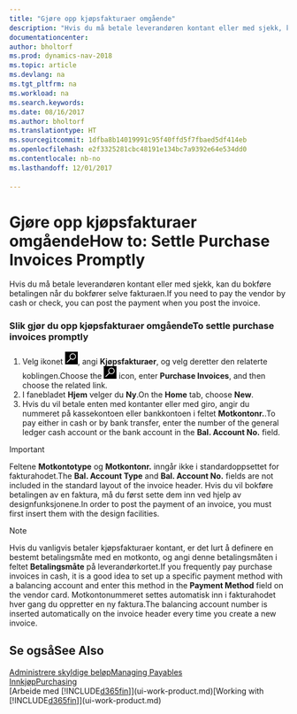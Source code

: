```yaml
---
title: "Gjøre opp kjøpsfakturaer omgående"
description: "Hvis du må betale leverandøren kontant eller med sjekk, kan du utføre den nødvendige bokføringen når du bokfører selve fakturaen."
documentationcenter: 
author: bholtorf
ms.prod: dynamics-nav-2018
ms.topic: article
ms.devlang: na
ms.tgt_pltfrm: na
ms.workload: na
ms.search.keywords: 
ms.date: 08/16/2017
ms.author: bholtorf
ms.translationtype: HT
ms.sourcegitcommit: 1dfba8b14019991c95f40ffd5f7fbaed5df414eb
ms.openlocfilehash: e2f3325281cbc48191e134bc7a9392e64e534dd0
ms.contentlocale: nb-no
ms.lasthandoff: 12/01/2017

---
```

# <a name="how-to-settle-purchase-invoices-promptly"></a><span data-ttu-id="6c09f-103">Gjøre opp kjøpsfakturaer omgående</span><span class="sxs-lookup"><span data-stu-id="6c09f-103">How to: Settle Purchase Invoices Promptly</span></span>
<span data-ttu-id="6c09f-104">Hvis du må betale leverandøren kontant eller med sjekk, kan du bokføre betalingen når du bokfører selve fakturaen.</span><span class="sxs-lookup"><span data-stu-id="6c09f-104">If you need to pay the vendor by cash or check, you can post the payment when you post the invoice.</span></span>  
  
### <a name="to-settle-purchase-invoices-promptly"></a><span data-ttu-id="6c09f-105">Slik gjør du opp kjøpsfakturaer omgående</span><span class="sxs-lookup"><span data-stu-id="6c09f-105">To settle purchase invoices promptly</span></span>  
1. <span data-ttu-id="6c09f-106">Velg ikonet ![Søk etter side eller rapport](media/ui-search/search_small.png "Søk etter side eller rapport"), angi **Kjøpsfakturaer**, og velg deretter den relaterte koblingen.</span><span class="sxs-lookup"><span data-stu-id="6c09f-106">Choose the ![Search for Page or Report](media/ui-search/search_small.png "Search for Page or Report icon") icon, enter **Purchase Invoices**, and then choose the related link.</span></span>  
2. <span data-ttu-id="6c09f-107">I fanebladet **Hjem** velger du **Ny**.</span><span class="sxs-lookup"><span data-stu-id="6c09f-107">On the **Home** tab, choose **New**.</span></span>  
3.  <span data-ttu-id="6c09f-108">Hvis du vil betale enten med kontanter eller med giro, angir du nummeret på kassekontoen eller bankkontoen i feltet **Motkontonr.**.</span><span class="sxs-lookup"><span data-stu-id="6c09f-108">To pay either in cash or by bank transfer, enter the number of the general ledger cash account or the bank account in the **Bal. Account No.** field.</span></span>  
  
> [!IMPORTANT]  
>  <span data-ttu-id="6c09f-109">Feltene **Motkontotype** og **Motkontonr.** inngår ikke i standardoppsettet for fakturahodet.</span><span class="sxs-lookup"><span data-stu-id="6c09f-109">The **Bal. Account Type** and **Bal. Account No.** fields are not included in the standard layout of the invoice header.</span></span> <span data-ttu-id="6c09f-110">Hvis du vil bokføre betalingen av en faktura, må du først sette dem inn ved hjelp av designfunksjonene.</span><span class="sxs-lookup"><span data-stu-id="6c09f-110">In order to post the payment of an invoice, you must first insert them with the design facilities.</span></span>  
  
> [!NOTE]  
>  <span data-ttu-id="6c09f-111">Hvis du vanligvis betaler kjøpsfakturaer kontant, er det lurt å definere en bestemt betalingsmåte med en motkonto, og angi denne betalingsmåten i feltet **Betalingsmåte** på leverandørkortet.</span><span class="sxs-lookup"><span data-stu-id="6c09f-111">If you frequently pay purchase invoices in cash, it is a good idea to set up a specific payment method with a balancing account and enter this method in the **Payment Method** field on the vendor card.</span></span> <span data-ttu-id="6c09f-112">Motkontonummeret settes automatisk inn i fakturahodet hver gang du oppretter en ny faktura.</span><span class="sxs-lookup"><span data-stu-id="6c09f-112">The balancing account number is inserted automatically on the invoice header every time you create a new invoice.</span></span>  
  
## <a name="see-also"></a><span data-ttu-id="6c09f-113">Se også</span><span class="sxs-lookup"><span data-stu-id="6c09f-113">See Also</span></span>  
[<span data-ttu-id="6c09f-114">Administrere skyldige beløp</span><span class="sxs-lookup"><span data-stu-id="6c09f-114">Managing Payables</span></span>](payables-manage-payables.md)  
[<span data-ttu-id="6c09f-115">Innkjøp</span><span class="sxs-lookup"><span data-stu-id="6c09f-115">Purchasing</span></span>](purchasing-manage-purchasing.md)  
<span data-ttu-id="6c09f-116">[Arbeide med [!INCLUDE[d365fin](includes/d365fin_md.md)]](ui-work-product.md)</span><span class="sxs-lookup"><span data-stu-id="6c09f-116">[Working with [!INCLUDE[d365fin](includes/d365fin_md.md)]](ui-work-product.md)</span></span>
